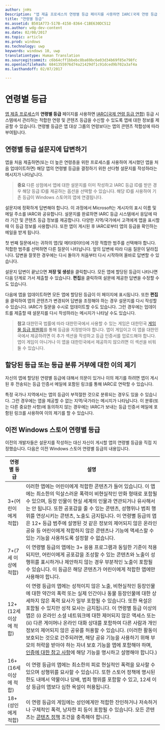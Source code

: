 ```yaml
---
author: jnHs
Description: "앱 제출 프로세스의 연령별 등급 페이지를 사용하면 IARC(국제 연령 등급 연합)에서 적합한 연령 등급을 수신할 수 있도록 앱에 대한 정보를 제공할 수 있습니다."
title: "연령별 등급"
ms.assetid: B501A773-517B-4158-8364-C1BE630DC512
ms.author: wdg-dev-content
ms.date: 02/08/2017
ms.topic: article
ms.prod: windows
ms.technology: uwp
keywords: windows 10, uwp
translationtype: Human Translation
ms.sourcegitcommit: c6b64cff1bbebc8ba69bc6e03d34b69f85e798fc
ms.openlocfilehash: 6841355976d74a21429df1c91dced9b702a3af4a
ms.lasthandoff: 02/07/2017

---
```


# <a name="age-ratings"></a>연령별 등급

[앱 제출 프로세스](app-submissions.md)의 **연령별 등급** 페이지를 사용하면 [IARC(국제 연령 등급 연합)](http://go.microsoft.com/fwlink/p/?LinkId=716854) 등급 시스템에서 관리하는 적합한 연령 및 콘텐츠 등급을 수신할 수 있도록 앱에 대한 정보를 제공할 수 있습니다. 연령별 등급은 앱 대상 그룹의 연령보다는 앱의 콘텐츠 적합성에 따라 부여됩니다.

## <a name="answering-the-age-ratings-questionnaire"></a>연령별 등급 설문지에 답변하기

앱을 처음 제출하면(또는 더 높은 연령층을 위한 프로세스를 사용하여 게시했던 앱을 처음 업데이트하면) 해당 앱의 연령별 등급을 결정하기 위한 선다형 설문지를 작성하라는 메시지가 나타납니다.

> **중요**  다른 상점에서 앱에 대한 설문지를 이미 작성하고 IARC 등급 ID를 받은 경우 해당 등급 ID를 제공하는 옵션을 선택할 수 있습니다. 해당 ID를 사용하여 기존 등급이 Windows 스토어의 앱에 연결됩니다.

설문지에 정확하게 답변해야 합니다. 이 과정에서 Microsoft는 게시자의 표시 이름 및 메일 주소를 IARC와 공유합니다. 설문지를 완료하면 IARC 등급 시스템에서 응답에 따라 기간 및 콘텐츠 등급 정보를 제공합니다. 다양한 지역/국가에서 고객에게 앱을 표시할 때 이 등급 정보를 사용합니다. 또한 앱이 게시된 후 IARC로부터 앱의 등급을 확인하는 메일을 받게 됩니다.

첫 번째 질문에서는 귀하의 앱(및 메타데이터)에 가장 적합한 범주를 선택해야 합니다. 적합한 범주를 선택하면 다른 질문이 나타납니다. 앞의 답변에 따라 다음 질문이 달라집니다. 답변을 잘못한 경우에는 다시 돌아가 처음부터 다시 시작하여 올바로 답변할 수 있습니다.

설문지 답변이 끝났으면 **저장 및 생성**을 클릭합니다. 모든 앱에 할당된 등급이 나타나면 다음 단계로 가서 제출할 수 있습니다. **편집**을 클릭하여 설문에 제공한 답변을 수정할 수도 있습니다.

다음에 앱을 업데이트하면 모든 앱에 할당된 등급이 이 페이지에 표시됩니다. 또한 **편집**을 클릭하여 앱의 콘텐츠가 변경되어 답변을 조정해야 하는 경우 설문지를 다시 작성할 수 있습니다. IARC가 질문을 수시로 업데이트할 수도 있습니다. 그런 경우에는 업데이트를 제출할 때 설문지를 다시 작성하라는 메시지가 나타날 수도 있습니다.

> **참고**  대한민국 법률에 따라 대한민국에서 사용할 수 있는 게임은 대한민국 [게임물 등급 위원회](http://go.microsoft.com/fwlink/p/?LinkId=228256)를 통해 등급을 지정받아야 합니다. 앱이 게임이고 이 앱을 대한민국에서 제공하려면 이 추가 섹션을 작성하고 등급 인증서를 업로드해야 합니다. 앱이 게임이 아니거나 이 앱을 대한민국에서 제공하지 않으려면 이 섹션을 비워 둘 수 있습니다.

## <a name="appealing-ratings-or-refused-classifications"></a>할당된 등급 또는 등급 분류 거부에 대한 이의 제기

자신의 앱에 할당된 연령별 등급에 대해서 의문이 있거나 이의 제기를 하려면 앱이 게시된 후 전송되는 등급 인증서 메일에 포함된 링크를 통해 IARC로 연락할 수 있습니다.

특정 국가나 지역에서는 앱의 등급이 부적절한 것으로 분류되는 경우도 있을 수 있습니다. 그런 경우에는 앱을 제공할 수 없는 지역/국가라는 메시지가 나타납니다. 이 분류(또는 다른 중요한 사항)에 동의하지 않는 경우에는 IARC가 보내는 등급 인증서 메일에 포함된 링크를 사용하여 이의 제기를 할 수 있습니다.

## <a name="previous-windows-store-age-ratings"></a>이전 Windows 스토어 연령별 등급


이전의 개발자들은 설문지를 작성하는 대신 자신이 게시할 앱의 연령별 등급을 직접 지정했습니다. 다음은 이전 Windows 스토어 연령별 등급의 내용입니다.

| 연령별 등급                           | 설명                            |
|--------------------------------------|----------------------------------------|
| 3+(어린이에게 적합)     | 이러한 앱에는 어린이에게 적합한 콘텐츠가 들어 있습니다. 이 앱에는 최소한의 익살스러운 폭력이 비현실적인 만화 형태로 포함될 수 있으며, 등장 인물이 현실 세계의 인물과 연관되거나 유사해서는 안 됩니다. 또한 공포감을 줄 수 있는 콘텐츠, 성행위나 범죄 행위를 연상시키는 콘텐츠, 노출도 금지됩니다. 이 연령별 등급의 앱은 12+ 등급 범주에 설명된 것 같은 정보의 제어되지 않은 온라인 공유 등 어린이에게 적합하지 않은 콘텐츠나 기능에 액세스할 수 있는 기능을 사용하도록 설정할 수 없습니다.            |
| 7+(7세 이상에 적합)   | 이 연령별 등급의 앱에는 3+ 응용 프로그램과 동일한 기준이 적용되지만, 어린이에게 공포감을 조성할 수 있는 콘텐츠와 노출이 성행위를 표시하거나 제안하지 않는 경우 부분적인 노출이 포함될 수 있습니다. 이 등급은 해당 콘텐츠가 어린이에게 적합한 앱에만 사용해야 합니다.                                                                                   |
| 12+(12세 이상에 적합) | 이 연령 등급의 앱에는 성적이지 않은 노출, 비현실적인 등장인물에 대한 약간의 폭력 또는 실제 인간이나 동물 등장인물에 대한 상세하지 않은 폭력 묘사가 일부 포함될 수 있습니다. 또한 욕설은 포함될 수 있지만 성적 묘사는 금지됩니다. 이 연령별 등급 이상의 앱은 (i) 온라인 소셜 네트워크에 대한 제어되지 않은 액세스 또는 (ii) 다른 게이머나 온라인 대화 상대를 포함하여 다른 사람과 개인 정보의 제어되지 않은 공유를 허용할 수 있습니다. (이러한 활동이 보호되는 것으로 간주되려면, 해당 공유 기능을 사용하기 위해 부모의 허락을 받아야 하는 자녀 보호 기능을 앱에 포함해야 하며, [인증에 대한 참고 사항](notes-for-certification.md)에 해당 기능을 명시하고 설명해야 합니다.) |
| 16+(16세 이상에 적합) | 이 연령 등급의 앱에는 최소한의 피로 현실적인 폭력을 묘사할 수 있으며 성행위를 묘사할 수 있습니다. 또한 스토어 정책에 명시된 한도 내에서 약물이나 담배, 범죄 행위를 포함할 수 있고, 12세 이상 등급의 앱보다 심한 욕설이 허용됩니다.                                                                                                                           |
| 18+(성인에게 적합)            | 이 연령 등급의 게임에는 성인에게만 적합한 잔인하거나 저속하거나 구체적인 폭력, 낭자한 피 등이 포함될 수 있습니다. 모든 콘텐츠는 [콘텐츠 정책](https://msdn.microsoft.com/library/windows/apps/dn764944) 조건을 충족해야 합니다.                                                                                                                                                            |

